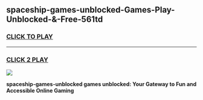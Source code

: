 
## spaceship-games-unblocked-Games-Play-Unblocked-&-Free-561td
<h3>
<a href="https://premium76.site?title=spaceship-games-unblocked&ref=24A">CLICK TO PLAY</a></h3>
<hr>

<h3>
<a href="https://premium76.site?title=spaceship-games-unblocked&ref=24A">CLICK 2 PLAY</a>
  
</h3>

<a href="https://premium76.site?title=spaceship-games-unblocked&ref=24A"><img src="https://clearcache.store/games.png"></a>


**spaceship-games-unblocked games unblocked: Your Gateway to Fun and Accessible Online Gaming**

